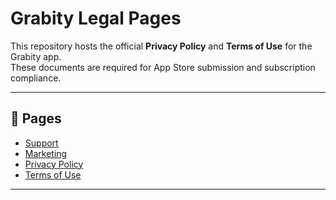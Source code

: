 # Grabity Legal Pages

This repository hosts the official **Privacy Policy** and **Terms of Use** for the Grabity app.  
These documents are required for App Store submission and subscription compliance.

---

## 📄 Pages

- [Support](http://legal.ujjeong.app/grabity/support.html)
- [Marketing](http://legal.ujjeong.app/grabity/marketing.html)  
- [Privacy Policy](http://legal.ujjeong.app/grabity/privacy.html)  
- [Terms of Use](http://legal.ujjeong.app/grabity/terms.html)

---
